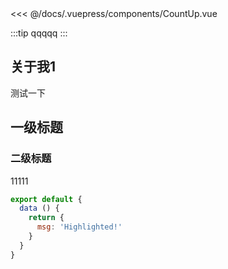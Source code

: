 <!-- 评论并显示中文 -->
<Vssue :options="{ locale: 'zh' }"/>

<!-- 指定代码显示数量动画显示 -->
<CountUp :endVal="2020" />
<<< @/docs/.vuepress/components/CountUp.vue

:::tip
qqqqq
:::

## 关于我1

测试一下

## 一级标题

### 二级标题


11111

<!-- <Vssue :options="{ locale: 'zh' }"/> -->

```js
export default {
  data () {
    return {
      msg: 'Highlighted!'
    }
  }
}
```
